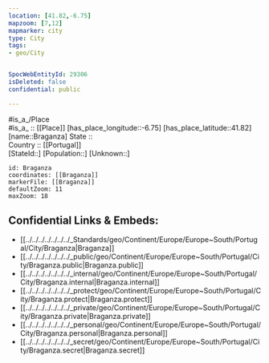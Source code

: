 ```yaml
---
location: [41.82,-6.75] 
mapzoom: [7,12] 
mapmarker: city 
type: City
tags:
- geo/City


SpocWebEntityId: 29306
isDeleted: false
confidential: public

---
```

#is_a_/Place  
#is_a_ :: [[Place]] 
[has_place_longitude::-6.75] 
[has_place_latitude::41.82] 
[name::Braganza] 
State ::  
Country :: [[Portugal]]  
[StateId::] 
[Population::] 
[Unknown::] 


```leaflet
id: Braganza
coordinates: [[Braganza]] 
markerFile: [[Braganza]] 
defaultZoom: 11 
maxZoom: 18
```


## Confidential Links & Embeds: 
- [[../../../../../../../_Standards/geo/Continent/Europe/Europe~South/Portugal/City/Braganza|Braganza]] 
- [[../../../../../../../_public/geo/Continent/Europe/Europe~South/Portugal/City/Braganza.public|Braganza.public]] 
- [[../../../../../../../_internal/geo/Continent/Europe/Europe~South/Portugal/City/Braganza.internal|Braganza.internal]] 
- [[../../../../../../../_protect/geo/Continent/Europe/Europe~South/Portugal/City/Braganza.protect|Braganza.protect]] 
- [[../../../../../../../_private/geo/Continent/Europe/Europe~South/Portugal/City/Braganza.private|Braganza.private]] 
- [[../../../../../../../_personal/geo/Continent/Europe/Europe~South/Portugal/City/Braganza.personal|Braganza.personal]] 
- [[../../../../../../../_secret/geo/Continent/Europe/Europe~South/Portugal/City/Braganza.secret|Braganza.secret]] 
